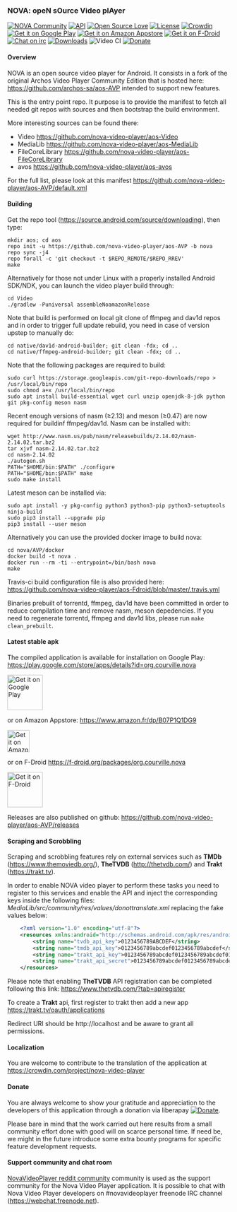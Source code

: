 ### NOVA: opeN sOurce Video plAyer

[![NOVA Community](https://img.shields.io/badge/join-community-blue.svg)](https://www.reddit.com/r/NovaVideoPlayer)
[![API](https://img.shields.io/badge/API-21%2B-brightgreen.svg?style=flat)](https://android-arsenal.com/api?level=21)
[![Open Source Love](https://badges.frapsoft.com/os/v1/open-source.svg?v=102)](https://opensource.org/licenses/Apache-2.0)
[![License](https://img.shields.io/badge/license-Apache%202.0-blue.svg)](https://github.com/nova-video-player/aos-AVP/blob/nova/LICENSE.txt)
[![Crowdin](https://crowdin.net/badges/nova-video-player/localized.png)](https://crowdin.com/project/nova-video-player)
[![Get it on Google Play](https://badgen.net/badge/Get%20it%20on/Google%20Play/689f38?icon=googleplay)](https://play.google.com/store/apps/details?id=org.courville.nova)
[![Get it on Amazon Appstore](https://badgen.net/badge/Get%20it%20on/Amazon%20Appstore/689f38)](https://www.amazon.fr/dp/B07P1Q1DG9)
[![Get it on F-Droid](https://badgen.net/badge/Get%20it%20on/F-Droid/689f38)](https://f-droid.org/packages/org.courville.nova)
[![Chat on irc](https://img.shields.io/badge/irc.freenode.net-%23novavideoplayer-blue.svg)](https://webchat.freenode.net)
[![Downloads](https://img.shields.io/github/downloads/nova-video-player/aos-AVP/total.svg)](https://github.com/nova-video-player/aos-AVP/releases)
![Video CI](https://github.com/nova-video-player/aos-Video/workflows/NOVA%20CI/badge.svg)
[![Donate](https://liberapay.com/assets/widgets/donate.svg)](https://liberapay.com/NovaVideoPlayer/donate)

#### Overview

NOVA is an open source video player for Android. It consists in a fork of the original Archos Video Player Community Edition that is hosted here: https://github.com/archos-sa/aos-AVP intended to support new features.

This is the entry point repo. It purpose is to provide the manifest to fetch all needed git repos with sources and then bootstrap the build environment.

More interesting sources can be found there:
- Video https://github.com/nova-video-player/aos-Video
- MediaLib https://github.com/nova-video-player/aos-MediaLib
- FileCoreLibrary  https://github.com/nova-video-player/aos-FileCoreLibrary
- avos https://github.com/nova-video-player/aos-avos

For the full list, please look at this manifest https://github.com/nova-video-player/aos-AVP/default.xml

#### Building

Get the repo tool (https://source.android.com/source/downloading), then type:
```
mkdir aos; cd aos
repo init -u https://github.com/nova-video-player/aos-AVP -b nova
repo sync -j4
repo forall -c 'git checkout -t $REPO_REMOTE/$REPO_RREV'
make
```

Alternatively for those not under Linux with a properly installed Android SDK/NDK, you can launch the video player build through:
```
cd Video
./gradlew -Puniversal assembleNoamazonRelease
```

Note that build is performed on local git clone of ffmpeg and dav1d repos and in order to trigger full update rebuild, you need in case of version upstep to manually do:
```
cd native/dav1d-android-builder; git clean -fdx; cd ..
cd native/ffmpeg-android-builder; git clean -fdx; cd ..
```

Note that the following packages are required to build:
```
sudo curl https://storage.googleapis.com/git-repo-downloads/repo > /usr/local/bin/repo
sudo chmod a+x /usr/local/bin/repo
sudo apt install build-essential wget curl unzip openjdk-8-jdk python git pkg-config meson nasm
```

Recent enough versions of nasm (≥2.13) and meson (≥0.47) are now required for buildinf ffmpeg/dav1d.
Nasm can be installed with:
```
wget http://www.nasm.us/pub/nasm/releasebuilds/2.14.02/nasm-2.14.02.tar.bz2
tar xjvf nasm-2.14.02.tar.bz2
cd nasm-2.14.02
./autogen.sh
PATH="$HOME/bin:$PATH" ./configure
PATH="$HOME/bin:$PATH" make
sudo make install
```
Latest meson can be installed via:
```
sudo apt install -y pkg-config python3 python3-pip python3-setuptools ninja-build
sudo pip3 install --upgrade pip
pip3 install --user meson
```

Alternatively you can use the provided docker image to build nova:
```
cd nova/AVP/docker
docker build -t nova .
docker run --rm -ti --entrypoint=/bin/bash nova
make
```

Travis-ci build configuration file is also provided here: https://github.com/nova-video-player/aos-Fdroid/blob/master/.travis.yml

Binaries prebuilt of torrentd, ffmpeg, dav1d have been committed in order to reduce compilation time and remove nasm, meson depedencies. If you need to regenerate torrentd, ffmpeg and dav1d libs, please run `make clean_prebuilt`.

#### Latest stable apk

The compiled application is available for installation on Google Play: https://play.google.com/store/apps/details?id=org.courville.nova

[<img src="https://play.google.com/intl/en_us/badges/images/generic/en_badge_web_generic.png" alt="Get it on Google Play" height="80" align="center">](https://play.google.com/store/apps/details?id=org.courville.nova)

or on Amazon Appstore: https://www.amazon.fr/dp/B07P1Q1DG9 

[<img src="https://images-na.ssl-images-amazon.com/images/G/01/mobile-apps/devportal2/res/images/amazon-appstore-badge-english-black.png" alt="Get it on Amazon Appstore" height="50" align="center">](http://www.amazon.com/gp/mas/dl/android?p=org.courville.nova)

or on F-Droid https://f-droid.org/packages/org.courville.nova

[<img src="https://fdroid.gitlab.io/artwork/badge/get-it-on.png" alt="Get it on F-Droid" height="80" align="center">](https://f-droid.org/packages/org.courville.nova)

Releases are also published on github: https://github.com/nova-video-player/aos-AVP/releases

#### Scraping and Scrobbling

Scraping and scrobbling features rely on external services such as **TMDb** (https://www.themoviedb.org/), **TheTVDB** (http://thetvdb.com/) and **Trakt** (https://trakt.tv).

In order to enable NOVA video player to perform these tasks you need to register to this services and enable the API and inject the corresponding keys inside the following files: *MediaLib/src/community/res/values/donottranslate.xml*
replacing the fake values below:
```xml
    <?xml version="1.0" encoding="utf-8"?>
    <resources xmlns:android="http://schemas.android.com/apk/res/android">
        <string name="tvdb_api_key">0123456789ABCDEF</string>
        <string name="tmdb_api_key">0123456789abcdef0123456789abcdef</string>
        <string name="trakt_api_key">0123456789abcdef0123456789abcdef0123456789abcdef0123456789abcdef</string>
        <string name="trakt_api_secret">0123456789abcdef0123456789abcdef0123456789abcdef0123456789abcdef</string>
    </resources>
```

Please note that enabling **TheTVDB** API registration can be completed following this link: https://www.thetvdb.com/?tab=apiregister


To create a **Trakt** api, first register to trakt then add a new app
https://trakt.tv/oauth/applications

Redirect URI should be
http://localhost
and be aware to grant all permissions.

#### Localization

You are welcome to contribute to the translation of the application at https://crowdin.com/project/nova-video-player

#### Donate

You are always welcome to show your gratitude and appreciation to the developers of this application through a donation via liberapay 
[![Donate](https://liberapay.com/assets/widgets/donate.svg)](https://liberapay.com/NovaVideoPlayer/donate).

Please bare in mind that the work carried out here results from a small community effort done with good will on scarce personal time.
If need be, we might in the future introduce some extra bounty programs for specific feature development requests.

#### Support community and chat room

[NovaVideoPlayer reddit community](https://www.reddit.com/r/NovaVideoPlayer) community is used as the support community for the Nova Video Player application.
It is possible to chat with Nova Video Player developers on #novavideoplayer freenode IRC channel (https://webchat.freenode.net).

